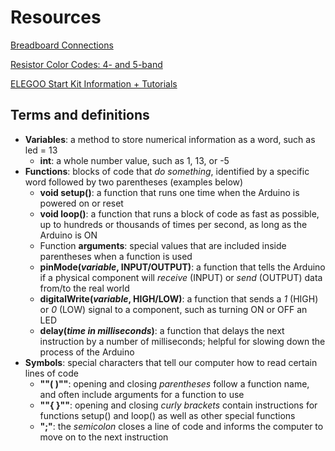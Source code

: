 # Resources

[Breadboard Connections](http://brunswickhackerspace.com/wp-content/uploads/2016/10/breadboard.png)

[Resistor Color Codes: 4- and 5-band](http://brunswickhackerspace.com/wp-content/uploads/2016/10/breadboard.png)

[ELEGOO Start Kit Information + Tutorials](https://docs.google.com/document/d/1e7PoARO209aIGRqjKJAYFFS_Uzi2gXuj1JIoLI_I7FU/edit)

## Terms and definitions

* **Variables**: a method to store numerical information as a word, such as led = 13
  * **int**: a whole number value, such as 1, 13, or -5
* **Functions**: blocks of code that _do something_, identified by a specific word followed by two parentheses (examples below)
  * **void setup()**: a function that runs one time when the Arduino is powered on or reset
  * **void loop()**: a function that runs a block of code as fast as possible, up to hundreds or thousands of times per second, as long as the Arduino is ON
  * Function **arguments**: special values that are included inside parentheses when a function is used
  * **pinMode(_variable_, INPUT/OUTPUT)**: a function that tells the Arduino if a physical component will _receive_ (INPUT) or _send_ (OUTPUT) data from/to the real world
  * **digitalWrite(_variable_, HIGH/LOW)**: a function that sends a _1_ (HIGH) or _0_ (LOW) signal to a component, such as turning ON or OFF an LED
  * **delay(_time in milliseconds_)**: a function that delays the next instruction by a number of milliseconds; helpful for slowing down the process of the Arduino
* **Symbols**: special characters that tell our computer how to read certain lines of code
  * **""( )""**: opening and closing _parentheses_ follow a function name, and often include arguments for a function to use
  * **""{ }""**: opening and closing _curly brackets_ contain instructions for functions setup() and loop() as well as other special functions
  * **";"**: the _semicolon_ closes a line of code and informs the computer to move on to the next instruction
